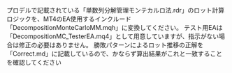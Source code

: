 プロデルで記載されている「単数列分解管理モンテカルロ法.rdr」のロット計算ロジックを、MT4のEA使用するインクルード「DecompositionMonteCarloMM.mqh」に変換してください。
テスト用EAは「DecompositionMC_TesterEA.mq4」として用意していますが、指示がない場合は修正の必要はありません。
勝敗パターンによるロット推移の正解を「Correct.md」に記載しているので、かならず算出結果がこれと一致することを確認してください
